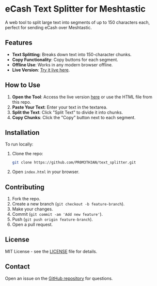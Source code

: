 # eCash Text Splitter for Meshtastic

A web tool to split large text into segments of up to 150 characters each, perfect for sending eCash over Meshtastic.

## Features

- **Text Splitting**: Breaks down text into 150-character chunks.
- **Copy Functionality**: Copy buttons for each segment.
- **Offline Use**: Works in any modern browser offline.
- **Live Version**: [Try it live here](https://ecash-text-splitter.netlify.app/).

## How to Use

1. **Open the Tool**: Access the live version [here](https://ecash-text-splitter.netlify.app/) or use the HTML file from this repo.
2. **Paste Your Text**: Enter your text in the textarea.
3. **Split the Text**: Click "Split Text" to divide it into chunks.
4. **Copy Chunks**: Click the "Copy" button next to each segment.

## Installation

To run locally:

1. Clone the repo:
   ```bash
   git clone https://github.com/PR0M3TH3AN/text_splitter.git
   ```
2. Open `index.html` in your browser.

## Contributing

1. Fork the repo.
2. Create a new branch (`git checkout -b feature-branch`).
3. Make your changes.
4. Commit (`git commit -am 'Add new feature'`).
5. Push (`git push origin feature-branch`).
6. Open a pull request.

## License

MIT License - see the [LICENSE](LICENSE) file for details.

## Contact

Open an issue on the [GitHub repository](https://github.com/PR0M3TH3AN/text_splitter) for questions.